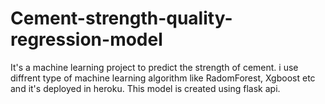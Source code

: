 # Cement-strength-quality-regression-model

It's a machine learning project to predict the strength of cement. i use diffrent type of machine learning algorithm like RadomForest, Xgboost etc and it's deployed in heroku.
This model is created using flask api.
